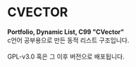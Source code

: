 # CVECTOR
**Portfolio, Dynamic List, C99 "CVector"**<br>
c언어 공부용으로 만든 동적 리스트 구조입니다.<br>
<br>
GPL-v3.0 혹은 그 이후 버전으로 배포됩니다.